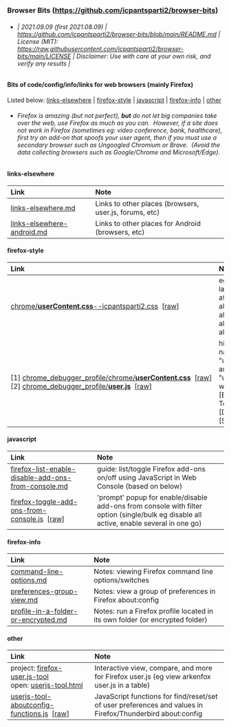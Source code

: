 ### Browser Bits (https://github.com/icpantsparti2/browser-bits)

* ###### | 2021.09.09 (first 2021.08.09) | https://github.com/icpantsparti2/browser-bits/blob/main/README.md | License (MIT): https://raw.githubusercontent.com/icpantsparti2/browser-bits/main/LICENSE | Disclaimer: Use with care at your own risk, and verify any results |

#### Bits of code/config/info/links for web browsers (mainly Firefox)

Listed below: [links-elsewhere](#links-elsewhere) | [firefox-style](#firefox-style) | [javascript](#javascript) | [firefox-info](#firefox-info) | [other](#other)

* ###### Firefox is amazing (but not perfect), **but** do not let big companies take over the web, use Firefox as much as you can. &nbsp;However, if a site does not work in Firefox (sometimes eg: video conference, bank, healthcare), first try an add-on that spoofs your user agent, then if you must use a secondary browser such as Ungoogled Chromium or Brave. &nbsp;(Avoid the data collecting browsers such as Google/Chrome and Microsoft/Edge).

#### links-elsewhere

| Link | Note |
| :--- | :--- |
| [links-elsewhere.md](https://github.com/icpantsparti2/browser-bits/blob/main/links-elsewhere.md) | Links to other places (browsers, user.js, forums, etc) |
| [links-elsewhere-android.md](https://github.com/icpantsparti2/browser-bits/blob/main/links-elsewhere-android.md) | Links to other places for Android (browsers, etc) |

#### firefox-style

| Link | Note |
| :--- | :--- |
| [chrome/**userContent.css**--icpantsparti2.css](https://github.com/icpantsparti2/browser-bits/blob/main/firefox-style/chrome/userContent.css--icpantsparti2.css)&nbsp;&nbsp;\[[raw](https://raw.githubusercontent.com/icpantsparti2/browser-bits/main/firefox-style/chrome/userContent.css--icpantsparti2.css)\] | eg to compact the layout (see more at once) on: about:profiles, about:addons, about:config, about:preferences |
| [1]&nbsp;[chrome_debugger_profile/chrome/**userContent.css**](https://github.com/icpantsparti2/browser-bits/blob/main/firefox-style/chrome_debugger_profile/chrome/userContent.css)&nbsp;&nbsp;\[[raw](https://raw.githubusercontent.com/icpantsparti2/browser-bits/main/firefox-style/chrome_debugger_profile/chrome/userContent.css)\]<br>[2]&nbsp;[chrome_debugger_profile/**user.js**](https://github.com/icpantsparti2/browser-bits/blob/main/firefox-style/chrome_debugger_profile/user.js)&nbsp;&nbsp;\[[raw](https://raw.githubusercontent.com/icpantsparti2/browser-bits/main/firefox-style/chrome_debugger_profile/user.js)\] | highlight file names "userChrome.css" and "userContent.css" when using [Browser Toolbox] [Developer Tools] [Style Editor] |

#### javascript

| Link | Note |
| :--- | :--- |
| [firefox-list-enable-disable-add-ons-from-console.md](https://github.com/icpantsparti2/browser-bits/blob/main/javascript/firefox-list-enable-disable-add-ons-from-console.md) | guide: list/toggle Firefox add-ons on/off using JavaScript in Web Console (based on below) |
| [firefox-toggle-add-ons-from-console.js](https://github.com/icpantsparti2/browser-bits/blob/main/javascript/firefox-toggle-add-ons-from-console.js)&nbsp;&nbsp;\[[raw](https://raw.githubusercontent.com/icpantsparti2/browser-bits/main/javascript/firefox-toggle-add-ons-from-console.js)\] | 'prompt' popup for enable/disable add-ons from console with filter option (single/bulk eg disable all active, enable several in one go) |

#### firefox-info

| Link | Note |
| :--- | :--- |
| [command-line-options.md](https://github.com/icpantsparti2/browser-bits/blob/main/firefox-info/command-line-options.md) | Notes: viewing Firefox command line options/switches |
| [preferences-group-view.md](https://github.com/icpantsparti2/browser-bits/blob/main/firefox-info/preferences-group-view.md) | Notes: view a group of preferences in Firefox about:config |
| [profile-in-a-folder-or-encrypted.md](https://github.com/icpantsparti2/browser-bits/blob/main/firefox-info/profile-in-a-folder-or-encrypted.md) | Notes: run a Firefox profile located in its own folder (or encrypted folder) |

#### other

| Link | Note |
| :--- | :--- |
| project: [firefox-user.js-tool](https://github.com/icpantsparti2/firefox-user.js-tool)<br> open: [userjs-tool.html](https://icpantsparti2.github.io/firefox-user.js-tool/userjs-tool.html) | Interactive view, compare, and more for Firefox user.js (eg view arkenfox user.js in a table) |
| [userjs-tool-aboutconfig-functions.js](https://github.com/icpantsparti2/firefox-user.js-tool/blob/master/userjs-tool-aboutconfig-functions.js)&nbsp;&nbsp;\[[raw](https://raw.githubusercontent.com/icpantsparti2/firefox-user.js-tool/master/userjs-tool-aboutconfig-functions.js)\] | JavaScript functions for find/reset/set of user preferences and values in Firefox/Thunderbird about:config |
